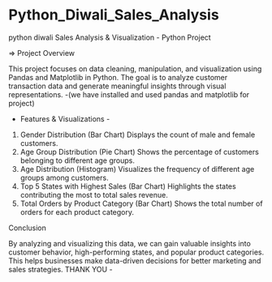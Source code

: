  # Python_Diwali_Sales_Analysis 
 python diwali Sales Analysis & Visualization - Python Project

=>  Project Overview

This project focuses on data cleaning, manipulation, and visualization using Pandas and Matplotlib in Python. The goal is to analyze customer transaction data and generate meaningful insights through visual representations. 
-(we have installed and used pandas and matplotlib for project)

* Features & Visualizations -
1. Gender Distribution (Bar Chart)
  Displays the count of male and female customers.
2. Age Group Distribution (Pie Chart)
  Shows the percentage of customers belonging to different age groups.
3. Age Distribution (Histogram)
  Visualizes the frequency of different age groups among customers.
4. Top 5 States with Highest Sales (Bar Chart)
  Highlights the states contributing the most to total sales revenue.
5. Total Orders by Product Category (Bar Chart)
  Shows the total number of orders for each product category.

 Conclusion

By analyzing and visualizing this data, we can gain valuable insights into customer behavior, high-performing states, and popular product categories. This helps businesses make data-driven decisions for better marketing and sales strategies. 
THANK YOU -
